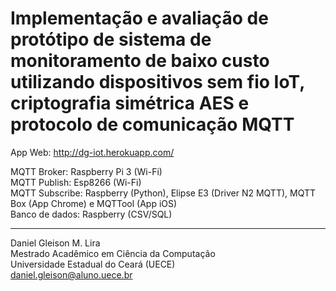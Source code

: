 # Implementação e avaliação de protótipo de sistema de monitoramento de baixo custo utilizando dispositivos sem fio IoT, criptografia simétrica AES e protocolo de comunicação MQTT

App Web: http://dg-iot.herokuapp.com/

MQTT Broker: Raspberry Pi 3 (Wi-Fi)\
MQTT Publish: Esp8266 (Wi-Fi)\
MQTT Subscribe: Raspberry (Python), Elipse E3 (Driver N2 MQTT), MQTT Box (App Chrome) e MQTTool (App iOS)\
Banco de dados: Raspberry (CSV/SQL)

---
Daniel Gleison M. Lira\
Mestrado Acadêmico em Ciência da Computação\
Universidade Estadual do Ceará (UECE)\
daniel.gleison@aluno.uece.br 
